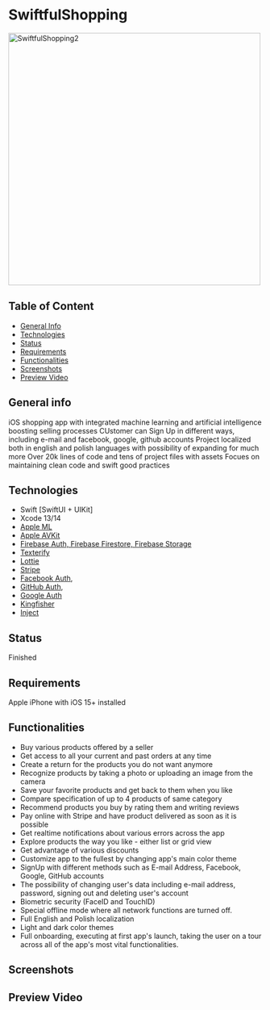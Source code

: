 # SwiftfulShopping

<img width="500" alt="SwiftfulShopping2" src="https://user-images.githubusercontent.com/78795431/189764523-bb4cbae8-51d5-4d1b-8314-c1d71df03827.png">

## Table of Content
* [General Info](#general-info)
* [Technologies](#technologies)
* [Status](#status)
* [Requirements](#requirements)
* [Functionalities](#functionalities)
* [Screenshots](#screenshots)
* [Preview Video](#preview)


## General info
iOS shopping app with integrated machine learning and artificial intelligence boosting selling processes
CUstomer can Sign Up in different ways, including e-mail and facebook, google, github accounts
Project localized both in english and polish languages with possibility of expanding for much more
Over 20k lines of code and tens of project files with assets
Focues on maintaining clean code and swift good practices



## Technologies
* Swift [SwiftUI + UIKit]    
* Xcode 13/14
* [Apple ML](https://developer.apple.com/machine-learning/)
* [Apple AVKit](https://developer.apple.com/documentation/avkit)
* [Firebase Auth, Firebase Firestore, Firebase Storage](https://firebase.google.com/)
* [Texterify](https://texterify.com/)   
* [Lottie](https://lottiefiles.com/)
* [Stripe](https://stripe.com/en-pl)
* [Facebook Auth](https://developers.facebook.com/docs/ios/), 
* [GitHub Auth](https://firebase.google.com/docs/auth/ios/github-auth),
* [Google Auth](https://firebase.google.com/docs/auth/ios/google-signin)
* [Kingfisher](https://github.com/onevcat/Kingfisher)
* [Inject](https://github.com/krzysztofzablocki/Inject)


## Status
Finished


## Requirements
Apple iPhone with iOS 15+ installed


## Functionalities
* Buy various products offered by a seller
* Get access to all your current and past orders at any time
* Create a return for the products you do not want anymore
* Recognize products by taking a photo or uploading an image from the camera
* Save your favorite products and get back to them when you like
* Compare specification of up to 4 products of same category
* Recommend products you buy by rating them and writing reviews
* Pay online with Stripe and have product delivered as soon as it is possible
* Get realtime notifications about various errors across the app
* Explore products the way you like - either list or grid view
* Get advantage of various discounts
* Customize app to the fullest by changing app's main color theme
* SignUp with different methods such as E-mail Address, Facebook, Google, GitHub accounts
* The possibility of changing user's data including e-mail address, password, signing out and deleting user's account
* Biometric security (FaceID and TouchID)
* Special offline mode where all network functions are turned off.
* Full English and Polish localization
* Light and dark color themes
* Full onboarding, executing at first app's launch, taking the user on a tour across all of the app's most vital functionalities.


## Screenshots


## Preview Video 

